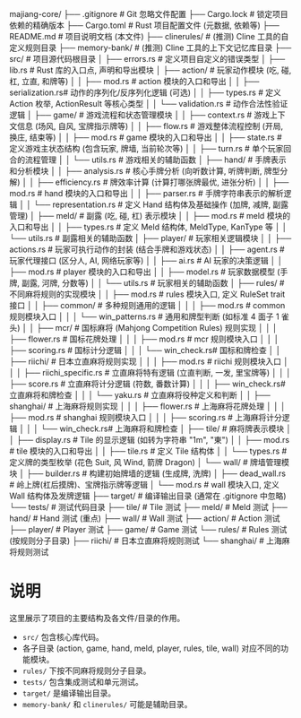 majiang-core/
├── .gitignore              # Git 忽略文件配置
├── Cargo.lock              # 锁定项目依赖的精确版本
├── Cargo.toml              # Rust 项目配置文件 (元数据, 依赖等)
├── README.md               # 项目说明文档 (本文件)
├── clinerules/             # (推测) Cline 工具的自定义规则目录
├── memory-bank/            # (推测) Cline 工具的上下文记忆库目录
├── src/                    # 项目源代码根目录
│   ├── errors.rs           # 定义项目自定义的错误类型
│   ├── lib.rs              # Rust 库的入口点, 声明和导出模块
│   ├── action/             # 玩家动作模块 (吃, 碰, 杠, 立直, 和牌等)
│   │   ├── mod.rs          # action 模块的入口和导出
│   │   ├── serialization.rs# 动作的序列化/反序列化逻辑 (可选)
│   │   ├── types.rs        # 定义 Action 枚举, ActionResult 等核心类型
│   │   └── validation.rs   # 动作合法性验证逻辑
│   ├── game/               # 游戏流程和状态管理模块
│   │   ├── context.rs      # 游戏上下文信息 (场风, 自风, 宝牌指示牌等)
│   │   ├── flow.rs         # 游戏整体流程控制 (开局, 换庄, 结束等)
│   │   ├── mod.rs          # game 模块的入口和导出
│   │   ├── state.rs        # 定义游戏主状态结构 (包含玩家, 牌墙, 当前轮次等)
│   │   ├── turn.rs         # 单个玩家回合的流程管理
│   │   └── utils.rs        # 游戏相关的辅助函数
│   ├── hand/               # 手牌表示和分析模块
│   │   ├── analysis.rs     # 核心手牌分析 (向听数计算, 听牌判断, 牌型分解)
│   │   ├── efficiency.rs   # 牌效率计算 (计算打哪张牌最优, 进张分析)
│   │   ├── mod.rs          # hand 模块的入口和导出
│   │   ├── parser.rs       # 手牌字符串表示的解析逻辑
│   │   └── representation.rs # 定义 Hand 结构体及基础操作 (加牌, 减牌, 副露管理)
│   ├── meld/               # 副露 (吃, 碰, 杠) 表示模块
│   │   ├── mod.rs          # meld 模块的入口和导出
│   │   ├── types.rs        # 定义 Meld 结构体, MeldType, KanType 等
│   │   └── utils.rs        # 副露相关的辅助函数
│   ├── player/             # 玩家相关逻辑模块
│   │   ├── actions.rs      # 玩家可执行动作的封装 (结合手牌和游戏状态)
│   │   ├── agent.rs        # 玩家代理接口 (区分人, AI, 网络玩家等)
│   │   ├── ai.rs           # AI 玩家的决策逻辑
│   │   ├── mod.rs          # player 模块的入口和导出
│   │   ├── model.rs        # 玩家数据模型 (手牌, 副露, 河牌, 分数等)
│   │   └── utils.rs        # 玩家相关的辅助函数
│   ├── rules/              # 不同麻将规则的实现模块
│   │   ├── mod.rs          # rules 模块入口, 定义 RuleSet trait 接口
│   │   ├── common/         # 多种规则通用的逻辑
│   │   │   ├── mod.rs      # common 规则模块入口
│   │   │   └── win_patterns.rs # 通用和牌型判断 (如标准 4 面子 1 雀头)
│   │   ├── mcr/            # 国标麻将 (Mahjong Competition Rules) 规则实现
│   │   │   ├── flower.rs   # 国标花牌处理
│   │   │   ├── mod.rs      # mcr 规则模块入口
│   │   │   ├── scoring.rs  # 国标计分逻辑
│   │   │   └── win_check.rs# 国标和牌检查
│   │   ├── riichi/         # 日本立直麻将规则实现
│   │   │   ├── mod.rs      # riichi 规则模块入口
│   │   │   ├── riichi_specific.rs # 立直麻将特有逻辑 (立直判断, 一发, 里宝牌等)
│   │   │   ├── score.rs    # 立直麻将计分逻辑 (符数, 番数计算)
│   │   │   ├── win_check.rs# 立直麻将和牌检查
│   │   │   └── yaku.rs     # 立直麻将役种定义和判断
│   │   ├── shanghai/       # 上海麻将规则实现
│   │   │   ├── flower.rs   # 上海麻将花牌处理
│   │   │   ├── mod.rs      # shanghai 规则模块入口
│   │   │   ├── scoring.rs  # 上海麻将计分逻辑
│   │   │   └── win_check.rs# 上海麻将和牌检查
│   ├── tile/               # 麻将牌表示模块
│   │   ├── display.rs      # Tile 的显示逻辑 (如转为字符串 "1m", "東")
│   │   ├── mod.rs          # tile 模块的入口和导出
│   │   ├── tile.rs         # 定义 Tile 结构体
│   │   └── types.rs        # 定义牌的类型枚举 (花色 Suit, 风 Wind, 箭牌 Dragon)
│   └── wall/               # 牌墙管理模块
│       ├── builder.rs      # 构建初始牌墙的逻辑 (生成牌, 洗牌)
│       ├── dead_wall.rs    # 岭上牌(杠后摸牌)、宝牌指示牌等逻辑
│       └── mod.rs          # wall 模块入口, 定义 Wall 结构体及发牌逻辑
├── target/                 # 编译输出目录 (通常在 .gitignore 中忽略)
└── tests/                  # 测试代码目录
    ├── tile/               # Tile 测试
    ├── meld/               # Meld 测试
    ├── hand/               # Hand 测试 (重点)
    ├── wall/               # Wall 测试
    ├── action/             # Action 测试
    ├── player/             # Player 测试
    ├── game/               # Game 测试
    └── rules/              # Rules 测试 (按规则分子目录)
        ├── riichi/         # 日本立直麻将规则测试
        └── shanghai/       # 上海麻将规则测试

# 说明
这里展示了项目的主要结构及各文件/目录的作用。
- `src/` 包含核心库代码。
- 各子目录 (action, game, hand, meld, player, rules, tile, wall) 对应不同的功能模块。
- `rules/` 下按不同麻将规则分子目录。
- `tests/` 包含集成测试和单元测试。
- `target/` 是编译输出目录。
- `memory-bank/` 和 `clinerules/` 可能是辅助目录。
